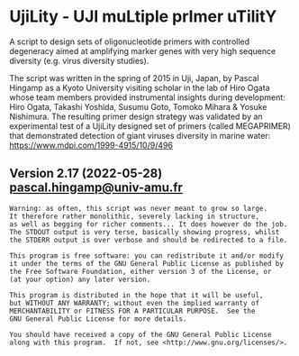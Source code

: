 # UjiLity - UJI muLtiple prImer uTilitY

A script to design sets of oligonucleotide primers with controlled
degeneracy aimed at amplifying marker genes with very high sequence
diversity (e.g. virus diversity studies).
    
The script was written in the spring of 2015 in Uji, Japan, by 
Pascal Hingamp as a Kyoto University visiting scholar in the lab
of Hiro Ogata whose team members provided instrumental insights during
development: Hiro Ogata, Takashi Yoshida, Susumu Goto, Tomoko Mihara
& Yosuke Nishimura. The resulting primer design strategy was validated 
by an experimental test of a UjiLity designed set of primers (called
MEGAPRIMER) that demonstrated detection of giant viruses diversity
in marine water: https://www.mdpi.com/1999-4915/10/9/496
    
## Version 2.17 (2022-05-28) pascal.hingamp@univ-amu.fr
    		
    Warning: as often, this script was never meant to grow so large.
    It therefore rather monolithic, severely lacking in structure,
    as well as begging for richer comments... It does however do the job.
    The STDOUT output is very terse, basically showing progress, whilst
    the STDERR output is over verbose and should be redirected to a file.

    This program is free software: you can redistribute it and/or modify
    it under the terms of the GNU General Public License as published by
    the Free Software Foundation, either version 3 of the License, or
    (at your option) any later version.

    This program is distributed in the hope that it will be useful,
    but WITHOUT ANY WARRANTY; without even the implied warranty of
    MERCHANTABILITY or FITNESS FOR A PARTICULAR PURPOSE.  See the
    GNU General Public License for more details.

    You should have received a copy of the GNU General Public License
    along with this program.  If not, see <http://www.gnu.org/licenses/>.
